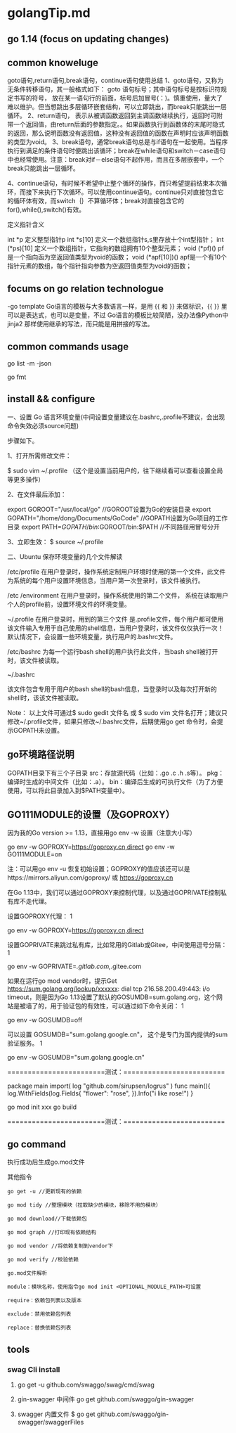 # golangTip.md
## go 1.14 (focus on updating changes)





## common knoweluge
goto语句,return语句,break语句，continue语句使用总结
1、goto语句，又称为无条件转移语句，其一般格式如下： goto 语句标号；其中语句标号是按标识符规定书写的符号， 放在某一语句行的前面，标号后加冒号(：)。慎重使用，量大了难以维护。但当想跳出多层循环嵌套结构，可以立即跳出，而break只能跳出一层循环。
2、return语句， 表示从被调函数返回到主调函数继续执行，返回时可附带一个返回值，由return后面的参数指定。。如果函数执行到函数体的末尾时隐式的返回，那么说明函数没有返回值，这种没有返回值的函数在声明时应该声明函数的类型为void。
3、break语句，通常break语句总是与if语句在一起使用。当程序执行到满足的条件语句时便跳出该循环；break在while语句和switch－case语句中也经常使用。注意：break对if－else语句不起作用，而且在多层嵌套中，一个break只能跳出一层循环。

4、continue语句，有时候不希望中止整个循环的操作，而只希望提前结束本次循环，而接下来执行下次循环。可以使用continue语句。continue只对直接包含它的循环体有效，而switch｛｝不算循环体；break对直接包含它的for(),while(),switch()有效。

定义指针含义

int *p 定义整型指针p
int *s[10]  定义一个数组指针s,s里存放十个int型指针；
int (*ps)[10]    定义一个数组指针，它指向的数组拥有10个整型元素；
void (*pf)()   pf是一个指向函为空返回值类型为void的函数；
void (*apf[10])()  apf是一个有10个指针元素的数组，每个指针指向参数为空返回值类型为void的函数；


## focums on go relation technologue 

-go template
Go语言的模板与大多数语言一样，是用 {{ 和 }} 来做标识，{{ }} 里可以是表达式，也可以是变量，不过 Go语言的模板比较简陋，没办法像Python中 jinja2 那样使用继承的写法，而只能是用拼接的写法。





## common commands usage

go list -m -json 

go fmt






## install && configure

一、设置 Go 语言环境变量(中间设置变量建议在.bashrc,.profile不建议，会出现命令失效必须source问题)

步骤如下。

1、打开所需修改文件：

$ sudo vim ~/.profile （这个是设置当前用户的，往下继续看可以查看设置全局等更多操作） 

2、在文件最后添加：

export GOROOT="/usr/local/go" //GOROOT设置为Go的安装目录
export GOPATH="/home/dong/Documents/GoCode" //GOPATH设置为Go项目的工作目录
export PATH=$GOPATH/bin:$GOROOT/bin:$PATH //不同路径用冒号分开


3、立即生效：
$ source ~/.profile




二、Ubuntu 保存环境变量的几个文件解读

/etc/profile
在用户登录时，操作系统定制用户环境时使用的第一个文件，此文件为系统的每个用户设置环境信息，当用户第一次登录时，该文件被执行。

/etc /environment
在用户登录时，操作系统使用的第二个文件， 系统在读取用户个人的profile前，设置环境文件的环境变量。

~/.profile
在用户登录时，用到的第三个文件 是.profile文件，每个用户都可使用该文件输入专用于自己使用的shell信息，当用户登录时，该文件仅仅执行一次！默认情况下，会设置一些环境变量，执行用户的.bashrc文件。

/etc/bashrc
为每一个运行bash shell的用户执行此文件，当bash shell被打开时，该文件被读取。

~/.bashrc

该文件包含专用于用户的bash shell的bash信息，当登录时以及每次打开新的shell时，该该文件被读取。

Note： 以上文件可通过$ sudo gedit 文件名 或 $ sudo vim 文件名打开；建议只修改~/.profile文件，如果只修改~/.bashrc文件，后期使用go get 命令时，会提示GOPATH未设置。



## go环境路径说明
GOPATH目录下有三个子目录
src：存放源代码（比如：.go .c .h .s等）。
pkg：编译时生成的中间文件（比如：.a）。
bin：编译后生成的可执行文件（为了方便使用，可以将此目录加入到$PATH变量中）。

## GO111MODULE的设置（及GOPROXY）
因为我的Go version >= 1.13，直接用go env -w 设置（注意大小写）

go env -w GOPROXY=https://goproxy.cn,direct
go env -w GO111MODULE=on

注：可以用go env -u 恢复初始设置；GOPROXY的值应该还可以是https://mirrors.aliyun.com/goproxy/  或 https://goproxy.cn






在Go 1.13中，我们可以通过GOPROXY来控制代理，以及通过GOPRIVATE控制私有库不走代理。

设置GOPROXY代理：
1
    
go env -w GOPROXY=https://goproxy.cn,direct

设置GOPRIVATE来跳过私有库，比如常用的Gitlab或Gitee，中间使用逗号分隔：
1
    
go env -w GOPRIVATE=*.gitlab.com,*.gitee.com

如果在运行go mod vendor时，提示Get https://sum.golang.org/lookup/xxxxxx: dial tcp 216.58.200.49:443: i/o timeout，则是因为Go 1.13设置了默认的GOSUMDB=sum.golang.org，这个网站是被墙了的，用于验证包的有效性，可以通过如下命令关闭：
1
    
go env -w GOSUMDB=off

 

可以设置 GOSUMDB="sum.golang.google.cn"， 这个是专门为国内提供的sum 验证服务。
1
    
go env -w GOSUMDB="sum.golang.google.cn"







========================测试：=========================

package main
import(
log "github.com/sirupsen/logrus"
)
func main(){
   log.WithFields(log.Fields{
    "flower": "rose",
  }).Info("i like rose!")
}

go mod init xxx
go build

========================测试：=========================
## go command
执行成功后生成go.mod文件

其他指令

    go get -u //更新现有的依赖

    go mod tidy //整理模块（拉取缺少的模块，移除不用的模块）

    go mod download//下载依赖包

    go mod graph //打印现有依赖结构

    go mod vendor //将依赖复制到vendor下

    go mod verify //校验依赖

    go.mod文件解析

    module：模块名称，使用指令go mod init <OPTIONAL_MODULE_PATH>可设置

    require：依赖包列表以及版本

    exclude：禁用依赖包列表

    replace：替换依赖包列表



## tools

### swag Cli install
1. go get -u github.com/swaggo/swag/cmd/swag

2. gin-swagger 中间件
   go get github.com/swaggo/gin-swagger

3. swagger 内置文件
$ go get github.com/swaggo/gin-swagger/swaggerFiles



